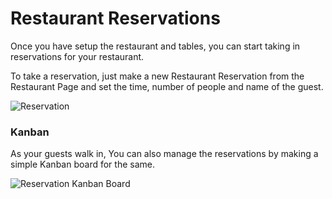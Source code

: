 # Restaurant Reservations

Once you have setup the restaurant and tables, you can start taking in reservations for your restaurant.

To take a reservation, just make a new Restaurant Reservation from the Restaurant Page and set the time, number of people and name of the guest.

<img class="screenshot" alt="Reservation" src="{{docs_base_url}}/assets/img/restaurant/reservation.png">

### Kanban

As your guests walk in, You can also manage the reservations by making a simple Kanban board for the same.

<img class="screenshot" alt="Reservation Kanban Board" src="{{docs_base_url}}/assets/img/restaurant/reservation-kanban.png">
